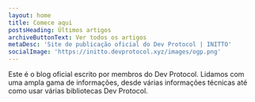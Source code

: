 ```yaml
---
layout: home
title: Comece aqui
postsHeading: Últimos artigos
archiveButtonText: Ver todos os artigos
metaDesc: 'Site de publicação oficial do Dev Protocol | INITTO'
socialImage: 'https://initto.devprotocol.xyz/images/ogp.png'
---
```


Este é o blog oficial escrito por membros do Dev Protocol. Lidamos com uma ampla gama de informações, desde várias informações técnicas até como usar várias bibliotecas Dev Protocol.
